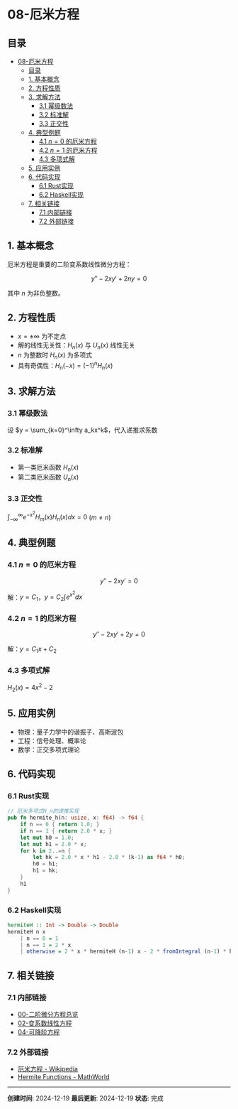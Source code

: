 # 08-厄米方程

## 目录

- [08-厄米方程](#08-厄米方程)
  - [目录](#目录)
  - [1. 基本概念](#1-基本概念)
  - [2. 方程性质](#2-方程性质)
  - [3. 求解方法](#3-求解方法)
    - [3.1 幂级数法](#31-幂级数法)
    - [3.2 标准解](#32-标准解)
    - [3.3 正交性](#33-正交性)
  - [4. 典型例题](#4-典型例题)
    - [4.1 $n=0$ 的厄米方程](#41-n0-的厄米方程)
    - [4.2 $n=1$ 的厄米方程](#42-n1-的厄米方程)
    - [4.3 多项式解](#43-多项式解)
  - [5. 应用实例](#5-应用实例)
  - [6. 代码实现](#6-代码实现)
    - [6.1 Rust实现](#61-rust实现)
    - [6.2 Haskell实现](#62-haskell实现)
  - [7. 相关链接](#7-相关链接)
    - [7.1 内部链接](#71-内部链接)
    - [7.2 外部链接](#72-外部链接)

## 1. 基本概念

厄米方程是重要的二阶变系数线性微分方程：

$$y'' - 2xy' + 2ny = 0$$

其中 $n$ 为非负整数。

## 2. 方程性质

- $x=\pm\infty$ 为不定点
- 解的线性无关性：$H_n(x)$ 与 $U_n(x)$ 线性无关
- $n$ 为整数时 $H_n(x)$ 为多项式
- 具有奇偶性：$H_n(-x) = (-1)^nH_n(x)$

## 3. 求解方法

### 3.1 幂级数法

设 $y = \sum_{k=0}^\infty a_kx^k$，代入递推求系数

### 3.2 标准解

- 第一类厄米函数 $H_n(x)$
- 第二类厄米函数 $U_n(x)$

### 3.3 正交性

$\int_{-\infty}^\infty e^{-x^2}H_m(x)H_n(x)dx = 0$ ($m\neq n$)

## 4. 典型例题

### 4.1 $n=0$ 的厄米方程

$$y'' - 2xy' = 0$$

解：$y = C_1$，$y = C_2\int e^{x^2}dx$

### 4.2 $n=1$ 的厄米方程

$$y'' - 2xy' + 2y = 0$$

解：$y = C_1x + C_2$

### 4.3 多项式解

$H_2(x) = 4x^2-2$

## 5. 应用实例

- 物理：量子力学中的谐振子、高斯波包
- 工程：信号处理、概率论
- 数学：正交多项式理论

## 6. 代码实现

### 6.1 Rust实现

```rust
// 厄米多项式H_n的递推实现
pub fn hermite_h(n: usize, x: f64) -> f64 {
    if n == 0 { return 1.0; }
    if n == 1 { return 2.0 * x; }
    let mut h0 = 1.0;
    let mut h1 = 2.0 * x;
    for k in 2..=n {
        let hk = 2.0 * x * h1 - 2.0 * (k-1) as f64 * h0;
        h0 = h1;
        h1 = hk;
    }
    h1
}
```

### 6.2 Haskell实现

```haskell
hermiteH :: Int -> Double -> Double
hermiteH n x
    | n == 0 = 1
    | n == 1 = 2 * x
    | otherwise = 2 * x * hermiteH (n-1) x - 2 * fromIntegral (n-1) * hermiteH (n-2) x
```

## 7. 相关链接

### 7.1 内部链接

- [00-二阶微分方程总览](00-二阶微分方程总览.md)
- [02-变系数线性方程](02-变系数线性方程.md)
- [04-可降阶方程](04-可降阶方程.md)

### 7.2 外部链接

- [厄米方程 - Wikipedia](https://en.wikipedia.org/wiki/Hermite_polynomials)
- [Hermite Functions - MathWorld](http://mathworld.wolfram.com/HermitePolynomial.html)

---

**创建时间**: 2024-12-19
**最后更新**: 2024-12-19
**状态**: 完成
